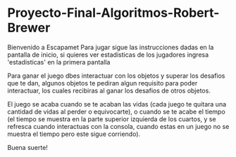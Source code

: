 # Proyecto-Final-Algoritmos-Robert-Brewer

Bienvenido a Escapamet
Para jugar sigue las instrucciones dadas en la pantalla de inicio, si quieres ver estadisticas de los jugadores ingresa 'estadisticas' en la primera pantalla

Para ganar el juego dbes interactuar con los objetos y superar los desafios que te dan, algunos objetos te pediran algun requisito para poder interactuar, los cuales recibiras
al ganar los desafios de otros objetos.

El juego se acaba cuando se te acaban las vidas (cada juego te quitara una cantidad de vidas al perder o equivocarte), o cuando se te acabe el tiempo (el tiempo se muestra en 
la parte superior izquierda de los cuartos, y se refresca cuando interactuas con la consola, cuando estas en un juego no se muestra el tiempo pero este sigue corriendo).

Buena suerte!
